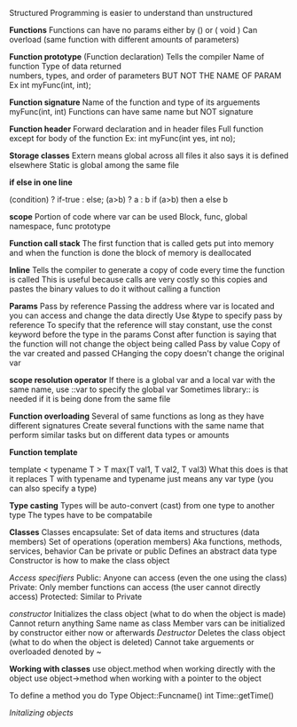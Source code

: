 Structured Programming is easier to understand than unstructured


**Functions**
Functions can have no params either by () or ( void )
Can overload (same function with different amounts of parameters)


**Function prototype** (Function declaration)
Tells the compiler
    Name of function
    Type of data returned   
    numbers, types, and order of parameters BUT NOT THE NAME OF PARAM
    Ex  int myFunc(int, int);

**Function signature**
Name of the function and type of its arguements
myFunc(int, int)
Functions can have same name but NOT signature

**Function header** 
Forward declaration and in header files
Full function except for body of the function
    Ex: int myFunc(int yes, int no);

**Storage classes**
Extern means global across all files it also says it is defined elsewhere
Static is global among the same file

**if else in one line**

(condition) ? if-true : else;
(a>b) ? a : b
if (a>b) then a else b


**scope**
Portion of code where var can be used
Block, func, global namespace, func prototype 

**Function call stack**
The first function that is called gets put into memory and when the function is done the block of memory is deallocated 

**Inline**
Tells the compiler to generate a copy of code every time the function is called
    This is useful because calls are very costly so this copies and pastes the binary values to do it without calling a function

**Params**
Pass by reference
    Passing the address where var is located and you can access and change the data directly
    Use &type to specify pass by reference
    To specify that the reference will stay constant, use the const keyword before the type in the params
    Const after function is saying that the function will not change the object being called
Pass by value
    Copy of the var created and passed
    CHanging the copy doesn't change the original var

**scope resolution operator**
If there is a global var and a local var with the same name, use ::var to specify the global var
Sometimes library:: is needed if it is being done from the same file

**Function overloading**
Several of same functions as long as they have different signatures
Create several functions with the same name that perform similar tasks but on different data types or amounts


**Function template**

template < typename T >
T max(T val1, T val2, T val3)
What this does is that it replaces T with typename and typename just means any var type (you can also specify a type)

**Type casting**
Types will be auto-convert (cast) from one type to another type
The types have to be compatabile 


**Classes**
Classes encapsulate:
    Set of data items and structures (data members)
    Set of operations (operation members)
        Aka functions, methods, services, behavior
    Can be private or public
Defines an abstract data type
Constructor is how to make the class object

*Access specifiers*
Public: Anyone can access (even the one using the class)
Private: Only member functions can access (the user cannot directly access)
Protected: Similar to Private

*constructor*
Initializes the class object (what to do when the object is made)
Cannot return anything
Same name as class
Member vars can be initialized by constructor either now or afterwards
*Destructor*
Deletes the class object (what to do when the object is deleted)
Cannot take arguements or overloaded 
denoted by ~

**Working with classes**
use object.method when working directly with the object
use object->method when working with a pointer to the object

To define a method you do
    Type Object::Funcname()
    int Time::getTime()

*Initalizing objects*